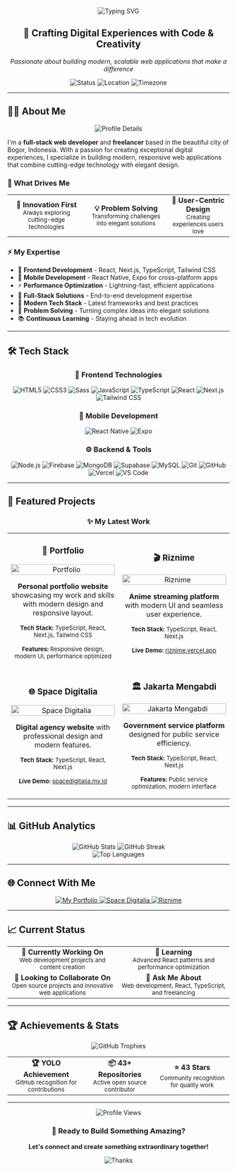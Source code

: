 <div align="center">
  <img src="https://readme-typing-svg.herokuapp.com?font=Inter&weight=700&size242&pause=1000&color=6366F1&center=true&vCenter=true&width=800&height=100&lines=Hello+World%2C+I'm+Rizki+Ramadhan;Full-Stack+Web+Developer+%7C+Freelancer+%7C+Tech+Enthusiast" alt="Typing SVG" />
</div>

<div align="center">
  <h2>🚀 Crafting Digital Experiences with Code & Creativity</h2>
  <p><em>Passionate about building modern, scalable web applications that make a difference</em></p>
</div>

<div align="center">
  <img src="https://img.shields.io/badge/Status-Available%20for%20Hire-10B981?style=for-the-badge&logo=github&logoColor=white" alt="Status" />
  <img src="https://img.shields.io/badge/Location-Bogor%2C%20Indonesia-3B82F6?style=for-the-badge&logo=location&logoColor=white" alt="Location" />
  <img src="https://img.shields.io/badge/Timezone-UTC%2B07:00-F59E0B?style=for-the-badge&logo=clock&logoColor=white" alt="Timezone" />
</div>

---

## 👨‍💻 About Me

<div align="center">
  <img src="https://github-profile-summary-cards.vercel.app/api/cards/profile-details?username=Rizkiramadhan20&theme=aura" alt="Profile Details" />
</div>

I'm a **full-stack web developer** and **freelancer** based in the beautiful city of Bogor, Indonesia. With a passion for creating exceptional digital experiences, I specialize in building modern, responsive web applications that combine cutting-edge technology with elegant design.

### 🎯 What Drives Me

<div align="center">
  <table>
    <tr>
      <td align="center">
        <strong>🚀 Innovation First</strong><br/>
        <small>Always exploring cutting-edge technologies</small>
      </td>
      <td align="center">
        <strong>💡 Problem Solving</strong><br/>
        <small>Transforming challenges into elegant solutions</small>
      </td>
      <td align="center">
        <strong>🎨 User-Centric Design</strong><br/>
        <small>Creating experiences users love</small>
      </td>
    </tr>
  </table>
</div>

### ⚡ My Expertise

- 🎨 **Frontend Development** - React, Next.js, TypeScript, Tailwind CSS
- 📱 **Mobile Development** - React Native, Expo for cross-platform apps
- ⚡ **Performance Optimization** - Lightning-fast, efficient applications
- 🔧 **Full-Stack Solutions** - End-to-end development expertise
- 📱 **Modern Tech Stack** - Latest frameworks and best practices
- 🎯 **Problem Solving** - Turning complex ideas into elegant solutions
- 📚 **Continuous Learning** - Staying ahead in tech evolution

---

## 🛠️ Tech Stack

<div align="center">
  <h3>🎨 Frontend Technologies</h3>
  <img src="https://img.shields.io/badge/HTML5-E34F26?style=for-the-badge&logo=html5&logoColor=white" alt="HTML5" />
  <img src="https://img.shields.io/badge/CSS3-1572B6?style=for-the-badge&logo=css3&logoColor=white" alt="CSS3" />
  <img src="https://img.shields.io/badge/Sass-CC6699?style=for-the-badge&logo=sass&logoColor=white" alt="Sass" />
  <img src="https://img.shields.io/badge/JavaScript-F7DF1E?style=for-the-badge&logo=javascript&logoColor=black" alt="JavaScript" />
  <img src="https://img.shields.io/badge/TypeScript-007ACC?style=for-the-badge&logo=typescript&logoColor=white" alt="TypeScript" />
  <img src="https://img.shields.io/badge/React-20232A?style=for-the-badge&logo=react&logoColor=61DAFB" alt="React" />
  <img src="https://img.shields.io/badge/Next.js-000000?style=for-the-badge&logo=next.js&logoColor=white" alt="Next.js" />
  <img src="https://img.shields.io/badge/Tailwind_CSS-38B2AC?style=for-the-badge&logo=tailwind-css&logoColor=white" alt="Tailwind CSS" />
</div>

<div align="center">
  <h3>📱 Mobile Development</h3>
  <img src="https://img.shields.io/badge/React_Native-20232A?style=for-the-badge&logo=react&logoColor=61DAFB" alt="React Native" />
  <img src="https://img.shields.io/badge/Expo-000000?style=for-the-badge&logo=expo&logoColor=white" alt="Expo" />
</div>

<div align="center">
  <h3>⚙️ Backend & Tools</h3>
  <img src="https://img.shields.io/badge/Node.js-43853D?style=for-the-badge&logo=node.js&logoColor=white" alt="Node.js" />
  <img src="https://img.shields.io/badge/Firebase-FFCA28?style=for-the-badge&logo=firebase&logoColor=black" alt="Firebase" />
  <img src="https://img.shields.io/badge/MongoDB-47A248?style=for-the-badge&logo=mongodb&logoColor=white" alt="MongoDB" />
  <img src="https://img.shields.io/badge/Supabase-3ECF8E?style=for-the-badge&logo=supabase&logoColor=white" alt="Supabase" />
  <img src="https://img.shields.io/badge/MySQL-4479A1?style=for-the-badge&logo=mysql&logoColor=white" alt="MySQL" />
  <img src="https://img.shields.io/badge/Git-F05032?style=for-the-badge&logo=git&logoColor=white" alt="Git" />
  <img src="https://img.shields.io/badge/GitHub-100000?style=for-the-badge&logo=github&logoColor=white" alt="GitHub" />
  <img src="https://img.shields.io/badge/Vercel-000000?style=for-the-badge&logo=vercel&logoColor=white" alt="Vercel" />
  <img src="https://img.shields.io/badge/VS_Code-007ACC?style=for-the-badge&logo=visual-studio-code&logoColor=white" alt="VS Code" />
</div>

---

## 🚀 Featured Projects

<div align="center">
  <h3>✨ My Latest Work</h3>
</div>

<table>
  <tr>
    <td width="50%">
      <h3 align="center">🎨 Portfolio</h3>
      <div align="center">
        <a href="https://github.com/Rizkiramadhan20/portofolio" target="_blank">
          <img src="https://github-readme-stats.vercel.app/api/pin/?username=Rizkiramadhan20&repo=portofolio&theme=aura&hide_border=true" width="100%" alt="Portfolio" />
        </a>
        <p><strong>Personal portfolio website</strong> showcasing my work and skills with modern design and responsive layout.</p>
        <p><small><strong>Tech Stack:</strong> TypeScript, React, Next.js, Tailwind CSS</small></p>
        <p><small><strong>Features:</strong> Responsive design, modern UI, performance optimized</small></p>
      </div>
    </td>
    <td width="50%">
      <h3 align="center">🎬 Riznime</h3>
      <div align="center">
        <a href="https://github.com/Rizkiramadhan20/riznime" target="_blank">
          <img src="https://github-readme-stats.vercel.app/api/pin/?username=Rizkiramadhan20&repo=riznime&theme=aura&hide_border=true" width="100%" alt="Riznime" />
        </a>
        <p><strong>Anime streaming platform</strong> with modern UI and seamless user experience.</p>
        <p><small><strong>Tech Stack:</strong> TypeScript, React, Next.js</small></p>
        <p><small><strong>Live Demo:</strong> <a href="https://riznime.vercel.app" target="_blank">riznime.vercel.app</a></small></p>
      </div>
    </td>
  </tr>
  <tr>
    <td width="50%">
      <h3 align="center">🌐 Space Digitalia</h3>
      <div align="center">
        <a href="https://github.com/Rizkiramadhan20/space-digitalia" target="_blank">
          <img src="https://github-readme-stats.vercel.app/api/pin/?username=Rizkiramadhan20&repo=space-digitalia&theme=aura&hide_border=true" width="100%" alt="Space Digitalia" />
        </a>
        <p><strong>Digital agency website</strong> with professional design and modern features.</p>
        <p><small><strong>Tech Stack:</strong> TypeScript, React, Next.js</small></p>
        <p><small><strong>Live Demo:</strong> <a href="https://spacedigitalia.my.id" target="_blank">spacedigitalia.my.id</a></small></p>
      </div>
    </td>
    <td width="50%">
      <h3 align="center">🏛️ Jakarta Mengabdi</h3>
      <div align="center">
        <a href="https://github.com/Rizkiramadhan20/jakarta-mengabdi" target="_blank">
          <img src="https://github-readme-stats.vercel.app/api/pin/?username=Rizkiramadhan20&repo=jakarta-mengabdi&theme=aura&hide_border=true" width="100%" alt="Jakarta Mengabdi" />
        </a>
        <p><strong>Government service platform</strong> designed for public service efficiency.</p>
        <p><small><strong>Tech Stack:</strong> TypeScript, React, Next.js</small></p>
        <p><small><strong>Features:</strong> Public service optimization, modern interface</small></p>
      </div>
    </td>
  </tr>
</table>

---

## 📊 GitHub Analytics

<div align="center">
  <img src="https://github-readme-stats.vercel.app/api?username=Rizkiramadhan20&show_icons=true&theme=aura&hide_border=true&bg_color=0D1117&title_color=6366F1&icon_color=6366F1&text_color=FFFFFF" alt="GitHub Stats" />
  <img src="https://github-readme-streak-stats.herokuapp.com/?user=Rizkiramadhan20&theme=aura&hide_border=true&background=0D1117&stroke=6366F1&ring=6366F1&fire=6366F1&currStreakNum=FFFFFF&currStreakLabel=6366F1&sideNums=FFFFFF&sideLabels=6366F1&dates=FFFFFF" alt="GitHub Streak" />
</div>

<div align="center">
  <img src="https://github-readme-stats.vercel.app/api/top-langs/?username=Rizkiramadhan20&layout=compact&theme=aura&hide_border=true&bg_color=0D1117&title_color=6366F1&text_color=FFFFFF" alt="Top Languages" />
</div>

---

## 🌐 Connect With Me

<div align="center">
  <a href="https://rizkiramadhan.web.id" target="_blank">
    <img src="https://img.shields.io/badge/Portfolio-000000?style=for-the-badge&logo=About.me&logoColor=white" alt="My Portfolio" />
  </a>
  <a href="https://spacedigitalia.my.id" target="_blank">
    <img src="https://img.shields.io/badge/Space_Digitalia-000000?style=for-the-badge&logo=About.me&logoColor=white" alt="Space Digitalia" />
  </a>
  <a href="https://riznime.vercel.app" target="_blank">
    <img src="https://img.shields.io/badge/Riznime-000000?style=for-the-badge&logo=About.me&logoColor=white" alt="Riznime" />
  </a>
</div>

---

## 📈 Current Status

<div align="center">
  <table>
    <tr>
      <td align="center">
        <strong>🔭 Currently Working On</strong><br/>
        <small>Web development projects and content creation</small>
      </td>
      <td align="center">
        <strong>🌱 Learning</strong><br/>
        <small>Advanced React patterns and performance optimization</small>
      </td>
    </tr>
    <tr>
      <td align="center">
        <strong>👯 Looking to Collaborate On</strong><br/>
        <small>Open source projects and innovative web applications</small>
      </td>
      <td align="center">
        <strong>💬 Ask Me About</strong><br/>
        <small>Web development, React, TypeScript, and freelancing</small>
      </td>
    </tr>
  </table>
</div>

---

## 🏆 Achievements & Stats

<div align="center">
  <img src="https://github-profile-trophy.vercel.app/?username=Rizkiramadhan20&theme=aura&no-frame=true&no-bg=false&margin-w=4" alt="GitHub Trophies" />
</div>

<div align="center">
  <table>
    <tr>
      <td align="center">
        <strong>🏆 YOLO Achievement</strong><br/>
        <small>GitHub recognition for contributions</small>
      </td>
      <td align="center">
        <strong>📦 43+ Repositories</strong><br/>
        <small>Active open source contributor</small>
      </td>
      <td align="center">
        <strong>⭐ 43 Stars</strong><br/>
        <small>Community recognition for quality work</small>
      </td>
    </tr>
  </table>
</div>

---

<div align="center">
  <img src="https://komarev.com/ghpvc/?username=Rizkiramadhan20&style=flat&color=6366F1" alt="Profile Views" />
  
  <h3>🚀 Ready to Build Something Amazing?</h3>
  <p><strong>Let's connect and create something extraordinary together!</strong></p>
  
  <img src="https://readme-typing-svg.herokuapp.com?font=Inter&weight=600&size=20&pause=2000&color=6366F1&center=true&vCenter=true&width=400&height=50&lines=Thanks+for+visiting!+%F0%9F%98%8A" alt="Thanks" />
</div>
